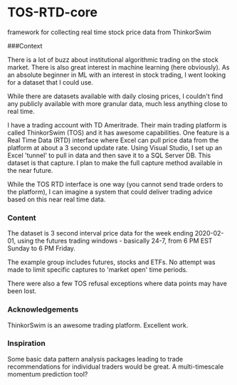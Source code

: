# TOS-RTD-core
framework for collecting real time stock price data from ThinkorSwim

###Context

There is a lot of buzz about institutional algorithmic trading on the stock market. There is also great interest in machine learning (here obviously). As an absolute beginner in ML with an interest in stock trading, I went looking for a dataset that I could use. 

While there are datasets available with daily closing prices, I couldn't find any publicly available with more granular data, much less anything close to real time.

I have a trading account with TD Ameritrade. Their main trading platform is called ThinkorSwim (TOS) and it has awesome capabilities. One feature is a Real Time Data (RTD) interface where Excel can pull price data from the platform at about a 3 second update rate. Using Visual Studio, I set up an Excel 'tunnel' to pull in data and then save it to a SQL Server DB. This dataset is that capture. I plan to make the full capture method available in the near future.

While the TOS RTD interface is one way (you cannot send trade orders to the platform), I can imagine a system that could deliver trading advice based on this near real time data.


 
 ### Content

The dataset is 3 second interval price data for the week ending 2020-02-01, using the futures trading windows - basically 24-7, from 6 PM EST Sunday to 6 PM Friday.
 
The example group includes futures, stocks and ETFs. No attempt was made to limit specific captures to 'market open' time periods. 

There were also a few TOS refusal exceptions where data points may have been lost.


### Acknowledgements

ThinkorSwim is an awesome trading platform. Excellent work.


### Inspiration

Some basic data pattern analysis packages leading to trade recommendations for individual traders would be great. A multi-timescale momentum prediction tool?
